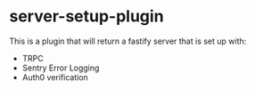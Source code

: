 # server-setup-plugin

This is a plugin that will return a fastify server that is set up with:

- TRPC
- Sentry Error Logging
- Auth0 verification
